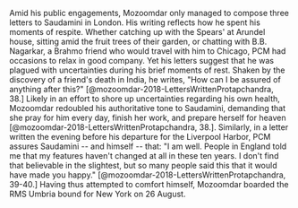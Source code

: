 Amid his public engagements, Mozoomdar only managed to compose three
letters to Saudamini in London. His writing reflects how he spent his
moments of respite. Whether catching up with the Spears' at Arundel
house, sitting amid the fruit trees of their garden, or chatting with
B.B. Nagarkar, a Brahmo friend who would travel with him to Chicago, PCM
had occasions to relax in good company. Yet his letters suggest that he
was plagued with uncertainties during his brief moments of rest. Shaken
by the discovery of a friend's death in India, he writes, "How can I be
assured of anything after this?" [@mozoomdar-2018-LettersWrittenProtapchandra, 38.] Likely in an effort to shore up
uncertainties regarding his own health, Mozoomdar redoubled his
authoritative tone to Saudamini, demanding that she pray for him every
day, finish her work, and prepare herself for heaven [@mozoomdar-2018-LettersWrittenProtapchandra, 38.]. Similarly, in
a letter written the evening before his departure for the Liverpool
Harbor, PCM assures Saudamini -- and himself -- that: "I am well. People
in England told me that my features haven't changed at all in these ten
years. I don't find that believable in the slightest, but so many people
said this that it would have made you happy." [@mozoomdar-2018-LettersWrittenProtapchandra, 39-40.] Having thus attempted
to comfort himself, Mozoomdar boarded the RMS Umbria bound for New York
on 26 August.
